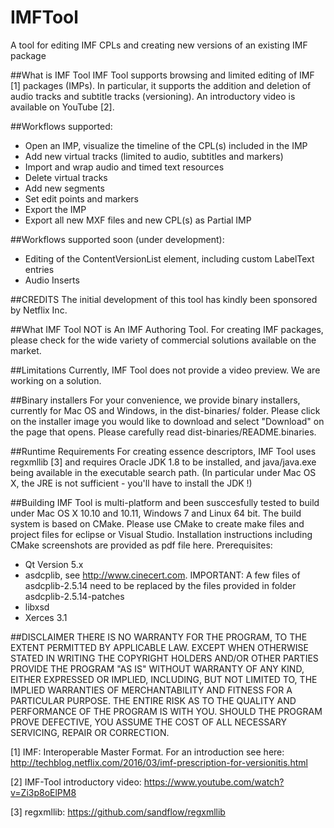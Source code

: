 # IMFTool
A tool for editing IMF CPLs and creating new versions of an existing IMF package

##What is IMF Tool
IMF Tool supports browsing and limited editing of IMF [1] packages (IMPs).
In particular, it supports the addition and deletion of audio tracks and subtitle tracks (versioning).
An introductory video is available on YouTube [2].

##Workflows supported:
-	Open an IMP, visualize the timeline of the CPL(s) included in the IMP
-	Add new virtual tracks (limited to audio, subtitles and markers)
-	Import and wrap audio and timed text resources
-	Delete virtual tracks
-	Add new segments
-	Set edit points and markers
-	Export the IMP
-	Export all new MXF files and new CPL(s) as Partial IMP 

##Workflows supported soon (under development):
-	Editing of the ContentVersionList element, including custom LabelText entries
-	Audio Inserts

##CREDITS
The initial development of this tool has kindly been sponsored by Netflix Inc.

##What IMF Tool NOT is
An IMF Authoring Tool. For creating IMF packages, please check for the wide variety of commercial solutions available on the market.

##Limitations
Currently, IMF Tool does not provide a video preview. 
We are working on a solution.

##Binary installers
For your convenience, we provide binary installers, currently for Mac OS and Windows, in the dist-binaries/ folder.
Please click on the installer image you would like to download and select "Download" on the page that opens.
Please carefully read dist-binaries/README.binaries.

##Runtime Requirements
For creating essence descriptors, IMF Tool uses regxmllib [3] and requires Oracle JDK 1.8 to be installed, and java/java.exe being available in the executable search path. (In particular under Mac OS X, the JRE is not sufficient - you'll have to install the JDK !)

##Building
IMF Tool is multi-platform and been susccesfully tested to build under Mac OS X 10.10 and 10.11, Windows 7 and Linux 64 bit.
The build system is based on CMake. Please use CMake to create make files and project files for eclipse or Visual Studio. Installation instructions including CMake screenshots are provided as pdf file here.
Prerequisites:
-	Qt Version 5.x
-	asdcplib, see http://www.cinecert.com. IMPORTANT: A few files of asdcplib-2.5.14 need to be replaced by the files provided in folder asdcplib-2.5.14-patches
-	libxsd
-	Xerces 3.1

##DISCLAIMER
  THERE IS NO WARRANTY FOR THE PROGRAM, TO THE EXTENT PERMITTED BY
APPLICABLE LAW.  EXCEPT WHEN OTHERWISE STATED IN WRITING THE COPYRIGHT
HOLDERS AND/OR OTHER PARTIES PROVIDE THE PROGRAM "AS IS" WITHOUT WARRANTY
OF ANY KIND, EITHER EXPRESSED OR IMPLIED, INCLUDING, BUT NOT LIMITED TO,
THE IMPLIED WARRANTIES OF MERCHANTABILITY AND FITNESS FOR A PARTICULAR
PURPOSE.  THE ENTIRE RISK AS TO THE QUALITY AND PERFORMANCE OF THE PROGRAM
IS WITH YOU.  SHOULD THE PROGRAM PROVE DEFECTIVE, YOU ASSUME THE COST OF
ALL NECESSARY SERVICING, REPAIR OR CORRECTION.



[1] IMF: Interoperable Master Format. For an introduction see here:
http://techblog.netflix.com/2016/03/imf-prescription-for-versionitis.html

[2] IMF-Tool introductory video: https://www.youtube.com/watch?v=Zi3p8oElPM8

[3] regxmllib: https://github.com/sandflow/regxmllib


